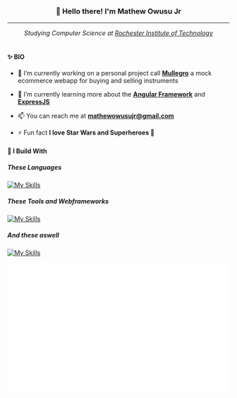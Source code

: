 <h3 align="center">👋 Hello there! I'm Mathew Owusu Jr</h3>


---

<p align="center"><em>Studying Computer Science at <a href="http://www.rit.edu">Rochester Institute of Technology</em></a>
<br>
<br>

#### ✨ BIO

- 🔭 I’m currently working on a personal project call **[Mullegro](https://github.com/mkowusujr/mullegro)** a mock ecommerce webapp for buying and selling instruments

- 🌱 I’m currently learning more about the [**Angular Framework**](https://angular.io/) and [**ExpressJS**](https://expressjs.com/)

- 📫 You can reach me at **mathewowusujr@gmail.com**

- ⚡ Fun fact **I love Star Wars and Superheroes 🥰**



####  🚧 I Build With
##### These Languages
[![My Skills](https://skillicons.dev/icons?i=python,js,ts,java,cs,c,fs,sqlite,dotnet)](https://skillicons.dev)
##### These Tools and Webframeworks
[![My Skills](https://skillicons.dev/icons?i=html,css,scss,angular,flask,spring,nodejs,express,heroku)](https://skillicons.dev)
##### And these aswell
[![My Skills](https://skillicons.dev/icons?i=git,linux,gtk,vscode,vim)](https://skillicons.dev)

<a align="center" href="https://github.com/mkowusujr/github-stats-transparent">

![stats](https://raw.githubusercontent.com/mkowusujr/github-stats-transparent/output/generated/languages.svg)

</a>
